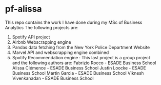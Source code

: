 # pf-alissa
This repo contains the work I have done during my MSc of Business Analytics
The following projects are:
1. Spotify API project
2. Airbnb Webscrapping engine
3. Pandas data fetching from the New York Police Department Website
4. Marvel API and webscrapping engine combined
5. Spotify Recommendation engine :
  This last project is a group project and the following authors are:
  Fabrizio Rocco - ESADE Business School
  Alissa Clémence - ESADE Business School
  Justin Loocke - ESADE Business School
  Martin Garcia - ESADE Business School
  Viknesh Vivenkanadan - ESADE Business School
